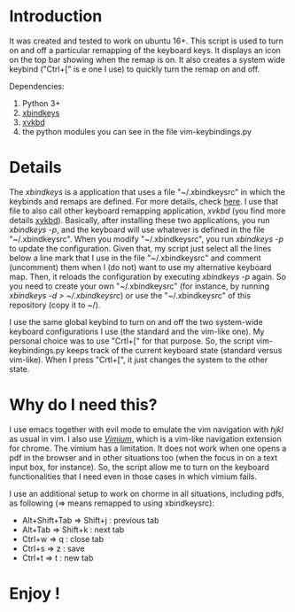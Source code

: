 # Introduction

It was created and tested to work on ubuntu 16+. This script is used to turn on and off a particular remapping of the keyboard keys. It displays an icon on the top bar showing when the remap is on. It also creates a system wide keybind ("Ctrl+[" is e one I use) to quickly turn the remap on and off.

Dependencies:

1. Python 3+
2. [xbindkeys](http://www.nongnu.org/xbindkeys/)
3. [xvkbd](http://t-sato.in.coocan.jp/xvkbd/#misc)
4. the python modules you can see in the file  vim-keybindings.py


# Details

The *xbindkeys* is a application that uses a file "~/.xbindkeysrc" in which the keybinds and remaps are defined. For more details, check [here](https://wiki.archlinux.org/index.php/Xbindkeys). I use that file to also call other keyboard remapping application, *xvkbd* (you find more details [xvkbd](http://t-sato.in.coocan.jp/xvkbd/#misc)). Basically, after installing these two applications, you run *xbindkeys -p*, and the keyboard will use whatever is defined in the file "~/.xbindkeysrc". When you modify "~/.xbindkeysrc", you run *xbindkeys -p* to update the configuration. Given that, my script just select all the lines below a line mark that I use in the file "~/.xbindkeysrc" and comment (uncomment) them when I (do not) want to use my alternative keyboard map. Then, it reloads the configuration by executing *xbindkeys -p* again. So you need to create your own "~/.xbindkeysrc" (for instance, by running *xbindkeys -d > ~/.xbindkeysrc*) or use the "~/.xbindkeysrc" of this repository (copy it to ~/).

I use the same global keybind to turn on and off the two system-wide keyboard configurations I use (the standard and the vim-like one). My personal choice was to use "Crtl+[" for that purpose. So, the script vim-keybindings.py keeps track of the current keyboard state (standard versus vim-like). When I press "Crtl+[", it just changes the system to the other state. 

# Why do I need this?

I use emacs together with evil mode to emulate the vim navigation with *hjkl* as usual in vim. I also use [*Vimium*](https://chrome.google.com/webstore/detail/vimium/dbepggeogbaibhgnhhndojpepiihcmeb?hl=en), which is a vim-like navigation extension for chrome. The vimium has a limitation. It does not work when one opens a pdf in the browser and in other situations too (when the focus in on a text input box, for instance). So, the script allow me to turn on the keyboard functionalities that I need even in those cases in which vimium fails.

I use an additional setup to work on chorme in all situations, including pdfs, as following (=> means remapped to using xbindkeysrc):

- Alt+Shift+Tab => Shift+j : previous tab
- Alt+Tab => Shift+k : next tab
- Ctrl+w => q : close tab
- Ctrl+s => z : save
- Ctrl+t => t : new tab

# Enjoy !